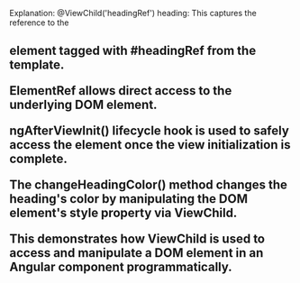 Explanation:
@ViewChild('headingRef') heading: This captures the reference to the <h2> element tagged with #headingRef from the template.

ElementRef allows direct access to the underlying DOM element.

ngAfterViewInit() lifecycle hook is used to safely access the element once the view initialization is complete.

The changeHeadingColor() method changes the heading's color by manipulating the DOM element's style property via ViewChild.

This demonstrates how ViewChild is used to access and manipulate a DOM element in an Angular component programmatically.
